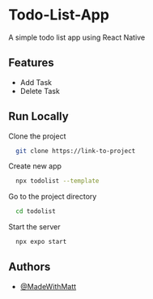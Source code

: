 
# Todo-List-App
A simple todo list app using React Native



## Features

- Add Task
- Delete Task


## Run Locally

Clone the project

```bash
  git clone https://link-to-project
```

Create new app

```bash
  npx todolist --template
```

Go to the project directory

```bash
  cd todolist
```

Start the server

```bash
  npx expo start
```


## Authors

- [@MadeWithMatt](https://www.youtube.com/@MadeWithMatt)

